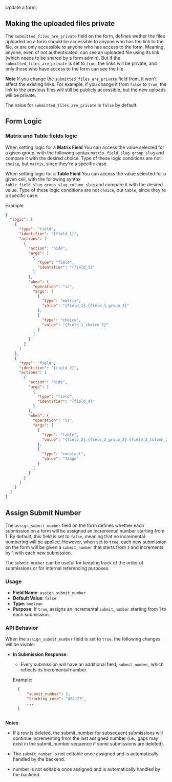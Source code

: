 Update a form.

## Making the uploaded files private

The `submitted_files_are_private` field on the form, defines wether the files uploaded on a form should be accessible to anyone who has the link to the file, or are only accessible to anyone who has access to the form. Meaning, anyone, even of not authenticated, can see an uploaded file using its link (which needs to be shared by a form admin). But if the `submitted_files_are_private` is set to `true`, the links will be private, and only those who have access to the form can see the file.


 **Note** If you change the `submitted_files_are_private` field from, it won't affect the existing links. For example, if you change it from `false` to `true`, the link to the previous files will still be publicly accessible, but the new uploads will be private.


 The value for `submitted_files_are_private` is `false` by default.

## Form Logic

### Matrix and Table fields logic

When setting logic for a **Matrix Field** You can access the value selected for a given group, with the following syntax `matrix_field_slug.group_slug` and compare it with the desired choice. Type of these logic conditions are not `choice`, but `matrix`, since they're a specific case.

When setting logic for a **Table Field** You can access the value selected for a given cell, with the following syntax `table_field_slug.group_slug.column_slug` and compare it with the desired value. Type of these logic conditions are not `choice`, but `table`, since they're a specific case.

Example

``` json
{
  "logic": [
    {
      "type": "field",
      "identifier": "{field_1}",
      "actions": [
        {
          "action": "hide",
          "args": [
            {
              "type": "field",
              "identifier": "{field_3}"
            }
          ],
          "when": {
            "operation": "is",
            "args": [
              {
                "type": "matrix",
                "value": "{field_1}.{field_1_group_1}"
              },
              {
                "type": "choice",
                "value": "{field_1_choice_1}"
              }
            ]
          }
        }
      ]
    },
    {
      "type": "field",
      "identifier": "{field_2}",
      "actions": [
        {
          "action": "hide",
          "args": [
            {
              "type": "field",
              "identifier": "{field_4}"
            }
          ],
          "when": {
            "operation": "is",
            "args": [
              {
                "type": "table",
                "value": "{field_2}.{field_2_group_2}.{field_2_column_2}"
              },
              {
                "type": "constant",
                "value": "Tango"
              }
            ]
          }
        }
      ]
    }
  ]
}
```

## Assign Submit Number

The `assign_submit_number` field on the form defines whether each submission on a form will be assigned an incremental number starting from 1. By default, this field is set to `false`, meaning that no incremental numbering will be applied. However, when set to `true`, each new submission on the form will be given a `submit_number` that starts from `1` and increments by 1 with each new submission. 

The `submit_number` can be useful for keeping track of the order of submissions or for internal referencing purposes.

### Usage

- **Field Name**: `assign_submit_number`
- **Default Value**: `false`
- **Type**: `boolean`
- **Purpose**: If `true`, assigns an incremental `submit_number` starting from 1 to each submission.

### API Behavior

When the `assign_submit_number` field is set to `true`, the following changes will be visible:

- **In Submission Response**: 
  - Every submission will have an additional field, `submit_number`, which reflects its incremental number.
  
  Example:
  ```json
    {
        "submit_number": 5,
        "tracking_code": "ABC123",
        ...
    }



**Notes**
*   If a row is deleted, the submit_number for subsequent submissions will continue incrementing from the last assigned number (i.e., gaps may exist in the submit_number sequence if some submissions are deleted).

*   The `submit_number` is not editable once assigned and is automatically handled by the backend.

*   number is not editable once assigned and is automatically handled by the backend.